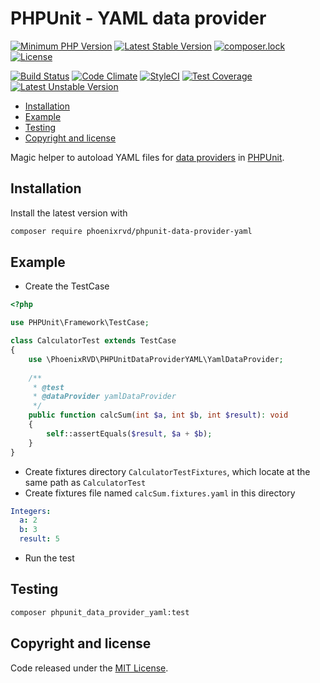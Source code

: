 # PHPUnit - YAML data provider

[![Minimum PHP Version](https://img.shields.io/badge/php-%3E%3D%207.1-8892BF.svg)](https://php.net/)
[![Latest Stable Version](https://poser.pugx.org/phoenixrvd/phpunit-data-provider-yaml/v/stable.svg)](https://packagist.org/packages/phoenixrvd/phpunit-data-provider-yaml)
[![composer.lock](https://poser.pugx.org/phoenixrvd/phpunit-data-provider-yaml/composerlock)](https://packagist.org/packages/phoenixrvd/phpunit-data-provider-yaml)
[![License](https://poser.pugx.org/phoenixrvd/phpunit-data-provider-yaml/license)](https://packagist.org/packages/phoenixrvd/phpunit-data-provider-yaml)

[![Build Status](https://travis-ci.org/phoenixrvd/phpunit-data-provider-yaml.png?branch=master)](https://travis-ci.org/phoenixrvd/phpunit-data-provider-yaml)
[![Code Climate](https://codeclimate.com/github/phoenixrvd/phpunit-data-provider-yaml.png)](https://codeclimate.com/github/phoenixrvd/phpunit-data-provider-yaml)
[![StyleCI](https://styleci.io/repos/102899359/shield?branch=master)](https://styleci.io/repos/102899359)
[![Test Coverage](https://codeclimate.com/github/phoenixrvd/phpunit-data-provider-yaml/badges/coverage.svg)](https://codeclimate.com/github/phoenixrvd/phpunit-data-provider-yaml/coverage)
[![Latest Unstable Version](https://poser.pugx.org/phoenixrvd/phpunit-data-provider-yaml/v/unstable.svg)](https://packagist.org/packages/phoenixrvd/phpunit-data-provider-yaml)

<!-- START doctoc generated TOC please keep comment here to allow auto update -->
<!-- DON'T EDIT THIS SECTION, INSTEAD RE-RUN doctoc TO UPDATE -->


- [Installation](#installation)
- [Example](#example)
- [Testing](#testing)
- [Copyright and license](#copyright-and-license)

<!-- END doctoc generated TOC please keep comment here to allow auto update -->

Magic helper to autoload YAML files for [data providers](https://phpunit.readthedocs.io/en/7.1/writing-tests-for-phpunit.html#data-providers) in [PHPUnit](https://phpunit.de/index.html).

 
## Installation

Install the latest version with

```bash
composer require phoenixrvd/phpunit-data-provider-yaml
```

## Example

* Create the TestCase

```php
<?php

use PHPUnit\Framework\TestCase;

class CalculatorTest extends TestCase
{
    use \PhoenixRVD\PHPUnitDataProviderYAML\YamlDataProvider;
    
    /**
     * @test
     * @dataProvider yamlDataProvider
     */
    public function calcSum(int $a, int $b, int $result): void
    {
        self::assertEquals($result, $a + $b);
    }
}
```

* Create fixtures directory `CalculatorTestFixtures`, which locate at the same path as `CalculatorTest`
* Create fixtures file named `calcSum.fixtures.yaml` in this directory

```yaml
Integers:
  a: 2
  b: 3
  result: 5
```

* Run the test

## Testing

```bash
composer phpunit_data_provider_yaml:test
```

## Copyright and license

Code released under the [MIT License](LICENSE). 

